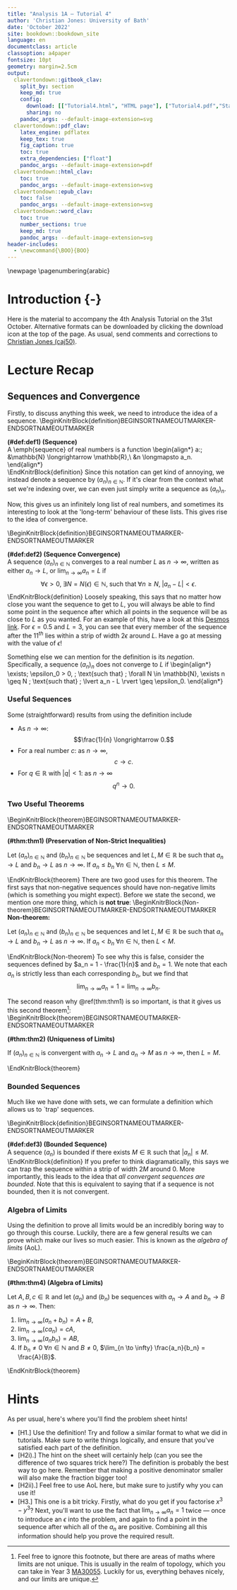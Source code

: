 ```yaml
---
title: "Analysis 1A — Tutorial 4"
author: 'Christian Jones: University of Bath'
date: 'October 2022'
site: bookdown::bookdown_site
language: en
documentclass: article
classoption: a4paper
fontsize: 10pt
geometry: margin=2.5cm
output:
  clavertondown::gitbook_clav:
    split_by: section
    keep_md: true
    config:
      download: [["Tutorial4.html", "HTML page"], ["Tutorial4.pdf","Standard print PDF"], ["Tutorial4Clear.pdf","Clear print PDF"], ["Tutorial4Large.pdf","Large print PDF"], ["Tutorial4.docx","Accessible Word document"], ["Tutorial4.epub","Accessible EPub book" ]]
      sharing: no
    pandoc_args: --default-image-extension=svg
  clavertondown::pdf_clav:
    latex_engine: pdflatex
    keep_tex: true
    fig_caption: true
    toc: true
    extra_dependencies: ["float"]
    pandoc_args: --default-image-extension=pdf
  clavertondown::html_clav:
    toc: true
    pandoc_args: --default-image-extension=svg
  clavertondown::epub_clav:
    toc: false
    pandoc_args: --default-image-extension=svg
  clavertondown::word_clav:
    toc: true
    number_sections: true
    keep_md: true
    pandoc_args: --default-image-extension=svg
header-includes:
  - \newcommand{\BOO}{BOO}
---
```

<!-- This is needed since I am working with svg files from mathcha.io. It converts the graphics files to something that can be used in the pdf files. Code taken from https://stackoverflow.com/questions/50165404/how-to-make-a-pdf-using-bookdown-including-svg-images/56044642#56044642 -->

\newpage
\pagenumbering{arabic}

# Introduction {-}
Here is the material to accompany the 4th Analysis Tutorial on the 31st October. Alternative formats can be downloaded by clicking the download icon at the top of the page. As usual, send comments and corrections to [Christian Jones (caj50)](mailto:caj50@bath.ac.uk).

# Lecture Recap

## Sequences and Convergence
Firstly, to discuss anything this week, we need to introduce the idea of a sequence.
\BeginKnitrBlock{definition}BEGINSORTNAMEOUTMARKER-ENDSORTNAMEOUTMARKER<div class="bookdown-definition" custom-style="DefinitionStyle" id="def:def1"><span class="def:def1" custom-style="NameStyle"><strong>(\#def:def1)  (Sequence) </strong></span><div>A \emph{sequence} of real numbers is a function
\begin{align*}
    a:\; &\mathbb{N} \longrightarrow \mathbb{R},\\
    &n \longmapsto a_n.
\end{align*}</div></div>\EndKnitrBlock{definition}
Since this notation can get kind of annoying, we instead denote a sequence by $(a_n)_{n\in\mathbb{N}}$. If it's clear from the context what set we're indexing over, we can even just simply write a sequence as $(a_n)_n$.

Now, this gives us an infinitely long list of real numbers, and sometimes its interesting to look at the 'long-term' behaviour of these lists. This gives rise to the idea of convergence.

\BeginKnitrBlock{definition}BEGINSORTNAMEOUTMARKER-ENDSORTNAMEOUTMARKER<div class="bookdown-definition" custom-style="DefinitionStyle" id="def:def2"><span class="def:def2" custom-style="NameStyle"><strong>(\#def:def2)  (Sequence Convergence) </strong></span><div>A sequence $(a_n)_{n\in\mathbb{N}}$ converges to a real number $L$ as $n \longrightarrow \infty$, written as either $a_n \longrightarrow L$, or $\lim_{n \to \infty}a_n = L$ if $$\forall \epsilon > 0, \; \exists N = N(\epsilon) \in \mathbb{N}, \; \text{such that} \; \forall n \geq N, \; \lvert a_n - L \rvert < \epsilon.$$</div></div>\EndKnitrBlock{definition}
Loosely speaking, this says that no matter how close you want the sequence to get to $L$, you will always be able to find some point in the sequence after which all points in the sequence will be as close to $L$ as you wanted. For an example of this, have a look at this [Desmos link](https://www.desmos.com/calculator/dfkjgg0wzj). For $\epsilon = 0.5$ and $L = 3$, you can see that every member of the sequence after the $11^{th}$ lies within a strip of width $2\epsilon$ around $L$. Have a go at messing with the value of $\epsilon$!

Something else we can mention for the definition is its *negation*. Specifically, a sequence $(a_n)_n$ does not converge to $L$ if
\begin{align*}
    \exists\; \epsilon_0 > 0, \; \text{such that} \; \forall N \in \mathbb{N}, \exists n \geq N \; \text{such that} \; \lvert a_n - L \rvert \geq \epsilon_0.
\end{align*}

### Useful Sequences
Some (straightforward) results from using the definition include

* As $n \longrightarrow \infty$: $$\frac{1}{n} \longrightarrow 0.$$
* For a real number $c$: as $n \longrightarrow \infty$, $$c \longrightarrow c.$$
* For $q \in \mathbb{R}$ with $\lvert q \rvert < 1$: as $n \longrightarrow \infty$ $$q^n \longrightarrow 0.$$

### Two Useful Theorems
\BeginKnitrBlock{theorem}BEGINSORTNAMEOUTMARKER-ENDSORTNAMEOUTMARKER<div class="bookdown-theorem" custom-style="TheoremStyle" id="thm:thm1"><span class="thm:thm1" custom-style="NameStyle"><strong>(\#thm:thm1)  (Preservation of Non-Strict Inequalities) </strong></span><p>Let $(a_n)_{n\in\mathbb{N}}$ and $(b_n)_{n\in\mathbb{N}}$ be sequences and let $L,M \in \mathbb{R}$ be such that $a_n \to L$ and $b_n \to L$ as $n \to \infty$. If $a_n \leq b_n \; \forall n \in \mathbb{N}$, then $L \leq M$.</p></div>\EndKnitrBlock{theorem}
There are two good uses for this theorem. The first says that non-negative sequences should have non-negative limits (which is something you might expect). Before we state the second, we mention one more thing, which is **not true**:
\BeginKnitrBlock{Non-theorem}BEGINSORTNAMEOUTMARKER-ENDSORTNAMEOUTMARKER<div class="Non-theorem" custom-style="TheoremStyle" id="Non-theorem:unnamed-chunk-2"><span class="Non-theorem" custom-style="NameStyle"><strong> Non-theorem: </strong></span><p> Let $(a_n)_{n\in\mathbb{N}}$ and $(b_n)_{n\in\mathbb{N}}$ be sequences and let $L,M \in \mathbb{R}$ be such that $a_n \to L$ and $b_n \to L$ as $n \to \infty$. If $a_n < b_n \; \forall n \in \mathbb{N}$, then $L < M$.</p></div>\EndKnitrBlock{Non-theorem}
To see why this is false, consider the sequences defined by $a_n = 1 - \frac{1}{n}$ and $b_n = 1$. We note that each $a_n$ is strictly less than each corresponding $b_n$, but we find that $$\lim_{n \to \infty} a_n = 1 = \lim_{n \to \infty} b_n.$$

The second reason why \@ref(thm:thm1) is so important, is that it gives us this second theorem[^1]:
\BeginKnitrBlock{theorem}BEGINSORTNAMEOUTMARKER-ENDSORTNAMEOUTMARKER<div class="bookdown-theorem" custom-style="TheoremStyle" id="thm:thm2"><span class="thm:thm2" custom-style="NameStyle"><strong>(\#thm:thm2)  (Uniqueness of Limits) </strong></span><p>If $(a_n)_{n\in\mathbb{N}}$ is convergent with $a_n \to L$ and $a_n \to M$ as $n \to \infty$, then $L = M$.</p></div>\EndKnitrBlock{theorem}

[^1]: Feel free to ignore this footnote, but there are areas of maths where limits are not unique. This is usually in the realm of topology, which you can take in Year 3 [MA30055](https://www.bath.ac.uk/catalogues/2022-2023/ma/MA30055.html). Luckily for us, everything behaves nicely, and our limits are unique.

### Bounded Sequences
Much like we have done with sets, we can formulate a definition which allows us to `trap' sequences.

\BeginKnitrBlock{definition}BEGINSORTNAMEOUTMARKER-ENDSORTNAMEOUTMARKER<div class="bookdown-definition" custom-style="DefinitionStyle" id="def:def3"><span class="def:def3" custom-style="NameStyle"><strong>(\#def:def3)  (Bounded Sequence) </strong></span><div>A sequence $(a_n)$ is bounded if there exists $M \in \mathbb{R}$ such that $\lvert a_n \rvert \leq M$.</div></div>\EndKnitrBlock{definition}
If you prefer to think diagramatically, this says we can trap the sequence within a strip of width $2M$ around $0$. More importantly, this leads to the idea that *all convergent sequences are bounded*. Note that this is equivalent to saying that if a sequence is not bounded, then it is not convergent.

### Algebra of Limits
Using the definition to prove all limits would be an incredibly boring way to go through this course. Luckily, there are a few general results we can prove which make our lives so much easier. This is known as the *algebra of limits* (AoL).

\BeginKnitrBlock{theorem}BEGINSORTNAMEOUTMARKER-ENDSORTNAMEOUTMARKER<div class="bookdown-theorem" custom-style="TheoremStyle" id="thm:thm4"><span class="thm:thm4" custom-style="NameStyle"><strong>(\#thm:thm4)  (Algebra of Limits) </strong></span><p>Let $A,B,c \in \mathbb{R}$ and let $(a_n)$ and $(b_n)$ be sequences with $a_n \to A$ and $b_n \to B$ as $n \to \infty$. Then:

1. $\lim_{n \to \infty} (a_n + b_n) = A + B$,
2. $\lim_{n \to \infty} (ca_n) = cA$,
3. $\lim_{n \to \infty} (a_n b_n) = AB$,
4. If $b_n \neq 0 \; \forall n \in \mathbb{N}$ and $B \neq 0$, $\lim_{n \to \infty} \frac{a_n}{b_n} = \frac{A}{B}$.
</p></div>\EndKnitrBlock{theorem}


# Hints
As per usual, here's where you'll find the problem sheet hints!

* [H1.] Use the definition! Try and follow a similar format to what we did in tutorials. Make sure to write things logically, and ensure that you've satisfied each part of the definition.
* [H2i).] The hint on the sheet will certainly help (can you see the difference of two squares trick here?) The definition is probably the best way to go here. Remember that making a positive denominator smaller will also make the fraction bigger too!
* [H2ii).] Feel free to use AoL here, but make sure to justify why you can use it!
* [H3.] This one is a bit tricky. Firstly, what do you get if you factorise $x^3 - y^3$? Next, you'll want to use the fact that $\lim_{n \to \infty} a_n = 1$ twice — once to introduce an $\epsilon$ into the problem, and again to find a point in the sequence after which all of the $a_n$ are positive. Combining all this information should help you prove the required result.
